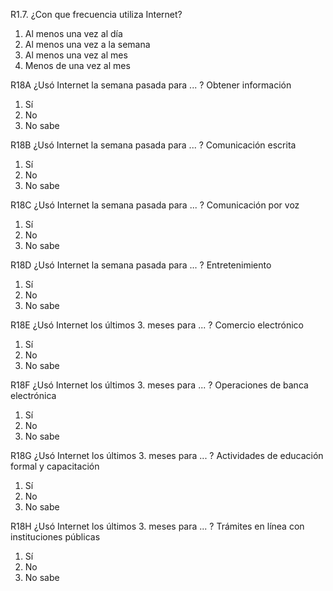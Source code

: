
R1.7. ¿Con que frecuencia utiliza Internet?

1. Al menos una vez al día
2. Al menos una vez a la semana
3. Al menos una vez al mes
4. Menos de una vez al mes

R18A ¿Usó Internet la semana pasada para ... ? Obtener información

1. Sí
2. No
9. No sabe

R18B ¿Usó Internet la semana pasada para ... ? Comunicación escrita

1. Sí
2. No
9. No sabe

R18C ¿Usó Internet la semana pasada para ... ? Comunicación por voz

1. Sí
2. No
9. No sabe

R18D ¿Usó Internet la semana pasada para ... ? Entretenimiento

1. Sí
2. No
9. No sabe

R18E ¿Usó Internet los últimos 3. meses para ... ? Comercio electrónico

1. Sí
2. No
9. No sabe

R18F ¿Usó Internet los últimos 3. meses para ... ? Operaciones de banca electrónica

1. Sí
2. No
9. No sabe

R18G ¿Usó Internet los últimos 3. meses para ... ? Actividades de educación formal y
capacitación

1. Sí
2. No
9. No sabe

R18H ¿Usó Internet los últimos 3. meses para ... ? Trámites en línea con instituciones públicas

1. Sí
2. No
9. No sabe
